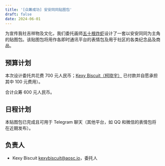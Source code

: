 ```yaml
---
title: '[众筹成功] 安安同同贴图包'
draft: false
date: 2024-06-01
---
```


为宣传我社吉祥物及文化，我们委托画师[五十根炸虾](https://www.mihuashi.com/profiles/571437)设计了一套以安安同同为主角的贴图包。该贴图包将用作各即时通讯平台的表情包及用于社区的各类纪念品及商品。

## 预算计划

本次设计委托共花费 700 元人民币；[Kexy Biscuit（柯晓宇）](https://github.com/KexyBiscuit) 已付款并自愿承担其中 100 元费用）。

合计众筹 600 元人民币。

## 日程计划

本贴图包已完成且可用于 Telegram 聊天（其他平台，如 QQ 和微信的表情包将在近期发布）。

## 负责人

- Kexy Biscuit <kexybiscuit@aosc.io>，委托人
